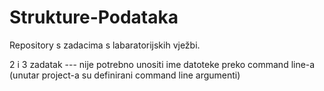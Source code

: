 # Strukture-Podataka
Repository s zadacima s labaratorijskih vježbi.

2 i 3 zadatak --- nije potrebno unositi ime datoteke preko command line-a (unutar project-a su definirani command line argumenti)
